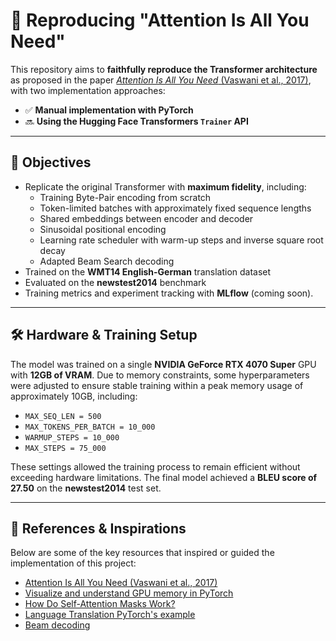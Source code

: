 # 🧠 Reproducing "Attention Is All You Need"

This repository aims to **faithfully reproduce the Transformer architecture** as proposed in the paper [*Attention Is All You Need* (Vaswani et al., 2017)](https://arxiv.org/abs/1706.03762), with two implementation approaches:

- ✅ **Manual implementation with PyTorch**
- 🔜 **Using the Hugging Face Transformers `Trainer` API**

---

## 📌 Objectives

- Replicate the original Transformer with **maximum fidelity**, including:
  - Training Byte-Pair encoding from scratch
  - Token-limited batches with approximately fixed sequence lengths
  - Shared embeddings between encoder and decoder
  - Sinusoidal positional encoding
  - Learning rate scheduler with warm-up steps and inverse square root decay
  - Adapted Beam Search decoding
- Trained on the **WMT14 English-German** translation dataset
- Evaluated on the **newstest2014** benchmark
- Training metrics and experiment tracking with **MLflow** (coming soon).

---

## 🛠️ Hardware & Training Setup
The model was trained on a single **NVIDIA GeForce RTX 4070 Super** GPU with **12GB of VRAM**. Due to memory constraints, some hyperparameters were adjusted to ensure stable training within a peak memory usage of approximately 10GB, including:

- `MAX_SEQ_LEN = 500`
- `MAX_TOKENS_PER_BATCH = 10_000`
- `WARMUP_STEPS = 10_000`
- `MAX_STEPS = 75_000`

These settings allowed the training process to remain efficient without exceeding hardware limitations.
The final model achieved a **BLEU score of 27.50** on the **newstest2014** test set.

---

## 🔗 References & Inspirations
Below are some of the key resources that inspired or guided the implementation of this project:

- [Attention Is All You Need (Vaswani et al., 2017)](https://arxiv.org/abs/1706.03762)
- [Visualize and understand GPU memory in PyTorch](https://huggingface.co/blog/train_memory)
- [How Do Self-Attention Masks Work?](https://gmongaras.medium.com/how-do-self-attention-masks-work-72ed9382510f)
- [Language Translation PyTorch's example](https://github.com/pytorch/examples/tree/main/language_translation)
- [Beam decoding](https://github.com/facebookresearch/XLM/blob/9e6f6814d17be4fe5b15f2e6c43eb2b2d76daeb4/src/model/transformer.py#L529)